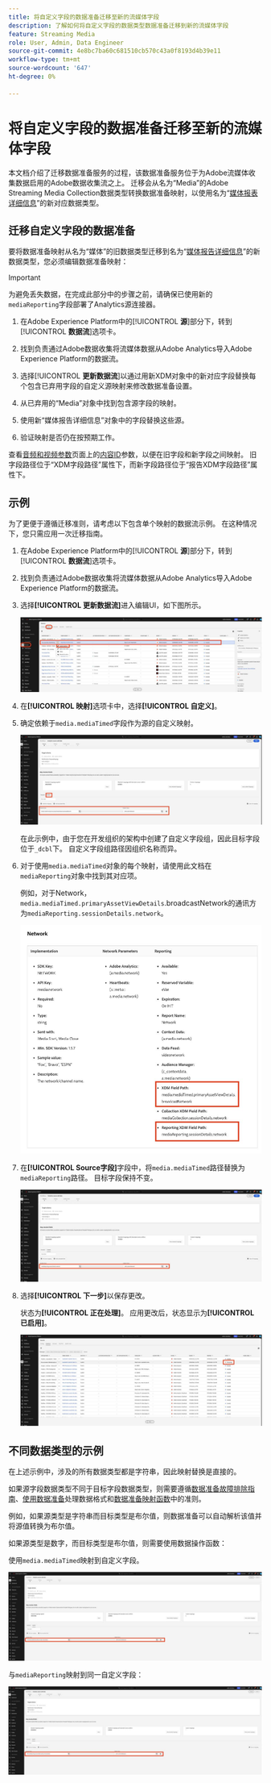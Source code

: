 ```yaml
---
title: 将自定义字段的数据准备迁移至新的流媒体字段
description: 了解如何将自定义字段的数据类型数据准备迁移到新的流媒体字段
feature: Streaming Media
role: User, Admin, Data Engineer
source-git-commit: 4e8bc7ba60c681510cb570c43a0f8193d4b39e11
workflow-type: tm+mt
source-wordcount: '647'
ht-degree: 0%

---
```


# 将自定义字段的数据准备迁移至新的流媒体字段

本文档介绍了迁移数据准备服务的过程，该数据准备服务位于为Adobe流媒体收集数据启用的Adobe数据收集流之上。 迁移会从名为“Media”的Adobe Streaming Media Collection数据类型转换数据准备映射，以使用名为“[媒体报表详细信息](https://experienceleague.adobe.com/en/docs/experience-platform/xdm/data-types/media-reporting-details)”的新对应数据类型。

## 迁移自定义字段的数据准备

要将数据准备映射从名为“媒体”的旧数据类型迁移到名为“[媒体报告详细信息](https://experienceleague.adobe.com/en/docs/experience-platform/xdm/data-types/media-reporting-details)”的新数据类型，您必须编辑数据准备映射：

>[!IMPORTANT]
>
>为避免丢失数据，在完成此部分中的步骤之前，请确保已使用新的`mediaReporting`字段部署了Analytics源连接器。

1. 在Adobe Experience Platform中的&#x200B;[!UICONTROL **源**]&#x200B;部分下，转到&#x200B;[!UICONTROL **数据流**]&#x200B;选项卡。

1. 找到负责通过Adobe数据收集将流媒体数据从Adobe Analytics导入Adobe Experience Platform的数据流。

1. 选择&#x200B;[!UICONTROL **更新数据流**]&#x200B;以通过用新XDM对象中的新对应字段替换每个包含已弃用字段的自定义源映射来修改数据准备设置。

1. 从已弃用的“Media”对象中找到包含源字段的映射。

1. 使用新“媒体报告详细信息”对象中的字段替换这些源。

1. 验证映射是否仍在按预期工作。

查看[音频和视频参数](https://experienceleague.adobe.com/en/docs/media-analytics/using/implementation/variables/audio-video-parameters#content-id)页面上的[内容ID](https://experienceleague.adobe.com/zh-hans/docs/media-analytics/using/implementation/variables/audio-video-parameters)参数，以便在旧字段和新字段之间映射。 旧字段路径位于“XDM字段路径”属性下，而新字段路径位于“报告XDM字段路径”属性下。

## 示例

为了更便于遵循迁移准则，请考虑以下包含单个映射的数据流示例。 在这种情况下，您只需应用一次迁移指南。

1. 在Adobe Experience Platform中的&#x200B;[!UICONTROL **源**]&#x200B;部分下，转到&#x200B;[!UICONTROL **数据流**]&#x200B;选项卡。

1. 找到负责通过Adobe数据收集将流媒体数据从Adobe Analytics导入Adobe Experience Platform的数据流。

1. 选择&#x200B;**[!UICONTROL 更新数据流]**&#x200B;进入编辑UI，如下图所示。

   ![AEP数据流](assets/aep-dataflow.jpeg)

1. 在&#x200B;**[!UICONTROL 映射]**&#x200B;选项卡中，选择&#x200B;**[!UICONTROL 自定义]**。

1. 确定依赖于`media.mediaTimed`字段作为源的自定义映射。

   ![AEP数据流继续](assets/aep-dataflow2.jpeg)

   在此示例中，由于您在开发组织的架构中创建了自定义字段组，因此目标字段位于`_dcbl`下。 自定义字段组路径因组织名称而异。

1. 对于使用`media.mediaTimed`对象的每个映射，请使用此文档在`mediaReporting`对象中找到其对应项。

   例如，对于Network，`media.mediaTimed.primaryAssetViewDetails`.broadcastNetwork的通讯方为`mediaReporting.sessionDetails.network`。

   ![已更新XDM字段路径](assets/xdm-field-path-old-and-new.jpeg)

1. 在&#x200B;**[!UICONTROL Source字段]**&#x200B;字段中，将`media.mediaTimed`路径替换为`mediaReporting`路径。 目标字段保持不变。

   ![AEP数据流继续](assets/aep-dataflow3.jpeg)

1. 选择&#x200B;**[!UICONTROL 下一步]**&#x200B;以保存更改。

   状态为&#x200B;**[!UICONTROL 正在处理]**。 应用更改后，状态显示为&#x200B;**[!UICONTROL 已启用]**。

   ![AEP数据流继续](assets/aep-dataflow5.jpeg)

## 不同数据类型的示例

在上述示例中，涉及的所有数据类型都是字符串，因此映射替换是直接的。

如果源字段数据类型不同于目标字段数据类型，则需要遵循[数据准备故障排除指南](https://experienceleague.adobe.com/en/docs/experience-platform/data-prep/troubleshooting-guide)、[使用数据准备](https://experienceleague.adobe.com/en/docs/experience-platform/data-prep/data-handling)处理数据格式和[数据准备映射函数](https://experienceleague.adobe.com/en/docs/experience-platform/data-prep/data-handling)中的准则。

例如，如果源类型是字符串而目标类型是布尔值，则数据准备可以自动解析该值并将源值转换为布尔值。

如果源类型是数字，而目标类型是布尔值，则需要使用数据操作函数：

使用`media.mediaTimed`映射到自定义字段。

![AEP数据流继续](assets/aep-dataflow6.jpeg)

与`mediaReporting`映射到同一自定义字段：

![AEP数据流继续](assets/aep-dataflow7.jpeg)


